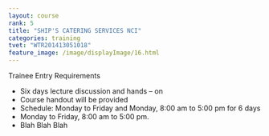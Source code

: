 ```yaml
---
layout: course
rank: 5
title: "SHIP'S CATERING SERVICES NCI"
categories: training
tvet: "WTR201413051018"
feature_image: /image/displayImage/16.html
---
```


Trainee Entry Requirements

* Six days lecture discussion and hands – on
* Course handout will be provided
* Schedule: Monday to Friday and Monday, 8:00 am to 5:00 pm for 6 days
* Monday to Friday, 8:00 am to 5:00 pm.
* Blah Blah Blah
